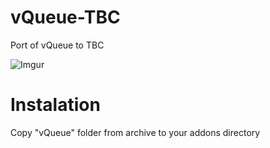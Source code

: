 # vQueue-TBC
Port of vQueue to TBC

![Imgur](https://i.imgur.com/lGlLLB5.jpg)

# Instalation

Copy "vQueue" folder from archive to your addons directory
